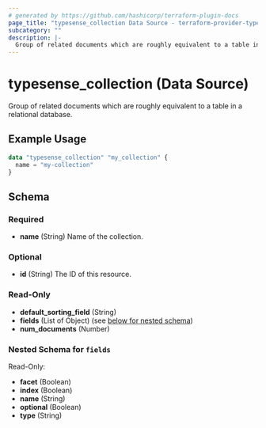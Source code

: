 ```yaml
---
# generated by https://github.com/hashicorp/terraform-plugin-docs
page_title: "typesense_collection Data Source - terraform-provider-typesense"
subcategory: ""
description: |-
  Group of related documents which are roughly equivalent to a table in a relational database.
---
```


# typesense_collection (Data Source)

Group of related documents which are roughly equivalent to a table in a relational database.

## Example Usage

```terraform
data "typesense_collection" "my_collection" {
  name = "my-collection"
}
```

<!-- schema generated by tfplugindocs -->
## Schema

### Required

- **name** (String) Name of the collection.

### Optional

- **id** (String) The ID of this resource.

### Read-Only

- **default_sorting_field** (String)
- **fields** (List of Object) (see [below for nested schema](#nestedatt--fields))
- **num_documents** (Number)

<a id="nestedatt--fields"></a>
### Nested Schema for `fields`

Read-Only:

- **facet** (Boolean)
- **index** (Boolean)
- **name** (String)
- **optional** (Boolean)
- **type** (String)


